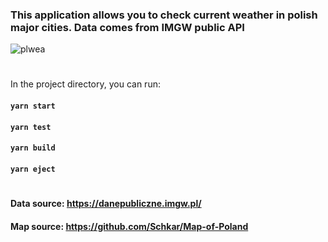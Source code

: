 ### This application allows you to check current weather in polish major cities. Data comes from IMGW public API

![plwea](https://user-images.githubusercontent.com/52113159/101699816-34bba300-3a7c-11eb-874b-fada764dae09.gif)

#

In the project directory, you can run:

#### `yarn start`

#### `yarn test`

#### `yarn build`

#### `yarn eject`

#

#### Data source: https://danepubliczne.imgw.pl/
#### Map source: https://github.com/Schkar/Map-of-Poland

